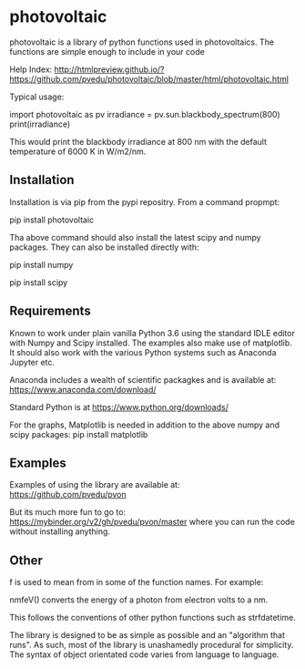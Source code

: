 # photovoltaic


photovoltaic is a library of python functions used in photovoltaics. The functions are simple enough to include in your code

Help Index: http://htmlpreview.github.io/?https://github.com/pvedu/photovoltaic/blob/master/html/photovoltaic.html


Typical usage:


  import photovoltaic as pv
  irradiance = pv.sun.blackbody_spectrum(800)
  print(irradiance)

This would print the blackbody irradiance at 800 nm with the default temperature of 6000 K in W/m2/nm.


## Installation


Installation is via pip from the pypi repositry. From a command propmpt:

  pip install photovoltaic
	
Tha above command should also install the latest scipy and numpy packages. They can also be installed directly with:

  pip install numpy

  pip install scipy

## Requirements

Known to work under plain vanilla Python 3.6 using the standard IDLE editor with Numpy and Scipy installed. The examples also make use of matplotlib. It should also work with the  various Python systems such as Anaconda Jupyter etc.


Anaconda includes a wealth of scientific packagkes and is available at: https://www.anaconda.com/download/ 

Standard Python is at https://www.python.org/downloads/

For the graphs, Matplotlib is needed in addition to the above numpy and scipy packages:
  pip install matplotlib



## Examples


Examples of using the library are available at:
https://github.com/pvedu/pvon

But its much more fun to go to: https://mybinder.org/v2/gh/pvedu/pvon/master
where you can run the code without installing anything.


## Other

f is used to mean from in some of the function names. For example:

nmfeV() converts the energy of a photon from electron volts to a nm.

This follows the conventions of other python functions such as strfdatetime.


The library is designed to be as simple as possible and an "algorithm that runs". As such, most of the library is unashamedly procedural for simplicity. The syntax of object orientated code varies from language to language.
